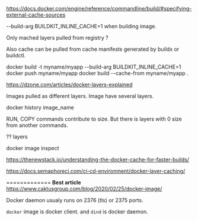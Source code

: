 https://docs.docker.com/engine/reference/commandline/build/#specifying-external-cache-sources

--build-arg BUILDKIT_INLINE_CACHE=1 when building image.

Only mached layers pulled from registry ?

Also cache can be pulled from cache manifests
generated by buildx or buildctl.

docker build -t myname/myapp --build-arg BUILDKIT_INLINE_CACHE=1
docker push myname/myapp
docker build --cache-from myname/myapp .

https://dzone.com/articles/docker-layers-explained

Images pulled as different layers.
Image have several layers.

docker history image_name

RUN, COPY commands contribute to size.
But there is layers with 0 size from another commands.

?? layers

docker image inspect

https://thenewstack.io/understanding-the-docker-cache-for-faster-builds/

https://docs.semaphoreci.com/ci-cd-environment/docker-layer-caching/

=============
**Best article**
https://www.caktusgroup.com/blog/2020/02/25/docker-image/

Docker daemon usualy runs on 2376 (tls) or 2375 ports.

`docker` image is docker client.
and `dind` is docker daemon.



